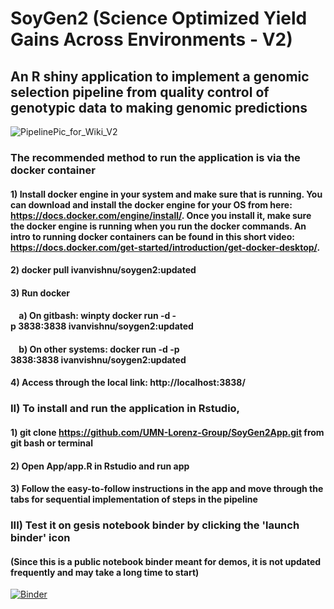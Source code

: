 # SoyGen2 (Science Optimized Yield Gains Across Environments - V2) 
## An R shiny application to implement a genomic selection pipeline from quality control of genotypic data to making genomic predictions 
![PipelinePic_for_Wiki_V2](https://github.com/UMN-Lorenz-Group/SoyGen2App/assets/12753252/5e76c000-bf4e-4849-bbad-29df6a6fb22e)
 
### The recommended method to run the application is via the docker container 
#### 1) Install docker engine in your system and make sure that is running. You can download and install the docker engine for your OS from here: https://docs.docker.com/engine/install/. Once you install it, make sure the docker engine is running when you run the docker commands. An intro to running docker containers can be found in this short video: https://docs.docker.com/get-started/introduction/get-docker-desktop/.
#### 2) docker pull ivanvishnu/soygen2:updated
#### 3) Run docker 
#### &nbsp; &nbsp; a) On gitbash: winpty docker run -d -p 3838:3838 ivanvishnu/soygen2:updated 
#### &nbsp; &nbsp;  b) On other systems: docker run -d -p 3838:3838 ivanvishnu/soygen2:updated 
#### 4) Access through the local link: http://localhost:3838/


### 

### II) To install and run the application in Rstudio, 
#### 1) git clone https://github.com/UMN-Lorenz-Group/SoyGen2App.git from git bash or terminal 
#### 2) Open App/app.R in Rstudio and run app 
#### 3) Follow the easy-to-follow instructions in the app and move through the tabs for sequential implementation of steps in the pipeline




### III) Test it on gesis notebook binder by clicking the 'launch binder' icon 
#### (Since this is a public notebook binder meant for demos, it is not updated frequently and may take a long time to start)
[![Binder](https://mybinder.org/badge_logo.svg)](https://notebooks.gesis.org/binder/v2/gh/UMN-Lorenz-Group/SoyGen2App/main?urlpath=rstudio)
